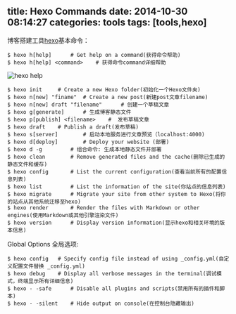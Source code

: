 title: Hexo Commands
date: 2014-10-30 08:14:27
categories: tools
tags: [tools,hexo]
---
博客搭建工具[hexo](http://hexo.io/)基本命令：

	$ hexo h[help] 		# Get help on a command(获得命令帮助)
	$ hexo h[help] <command> 	# 获得命令command详细帮助

<img src="http://7xlmfk.com1.z0.glb.clouddn.com/imgs/article/hexo_help.png" alt="hexo help" />

<!--more-->

	$ hexo init 	# Create a new Hexo folder(初始化一个Hexo文件夹)
	$ hexo n[new] "finame" 	# Create a new post(新建post文章filename)
	$ hexo n[new] draft "filename"  	# 创建一个草稿文章
	$ hexo g[generate]		# 生成博客静态文件
	$ hexo p[publish] <filename>	#  发布草稿文章
	$ hexo draft 	# Publish a draft(发布草稿)
	$ hexo s[server] 		# 启动本地服务进行文章预览（localhost:4000)
	$ hexo d[deploy] 		# Deploy your website (部署)
	$ hexo d -g 		# 组合命令: 生成本地静态文件并部署
	$ hexo clean 		# Remove generated files and the cache(删除已生成的静态文件和缓存)
	$ hexo config 		# List the current configuration(查看当前所有的配置信息列表)
	$ hexo list 		# List the information of the site(你站点的信息列表)
	$ hexo migrate 		# Migrate your site from other system to Hexo(将你的站点从其他系统迁移至hexo)
	$ hexo render 		# Render the files with Markdown or other engines(使用Markdown或其他引擎渲染文件)
	$ hexo version		# Display version information(显示hexo和相关环境的版本信息)

Global Options 全局选项:

	$ hexo config 	# Specify config file instead of using _config.yml(自定义配置文件替换 _config.yml)
	$ hexo debug	# Display all verbose messages in the terminal(调试模式，终端显示所有详细信息)
	$ hexo - -safe 		# Disable all plugins and scripts(禁用所有的插件和脚本)
	$ hexo - -silent  	# Hide output on console(在控制台隐藏输出)